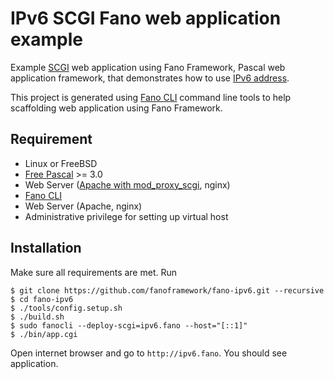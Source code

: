 # IPv6 SCGI Fano web application example

Example [SCGI](https://python.ca/scgi/protocol.txt) web application using Fano Framework, Pascal web application framework, that demonstrates how to use [IPv6 address](https://fanoframework.github.io/working-with-application#use-ipv6-address).

This project is generated using [Fano CLI](https://github.com/fanoframework/fano-cli)
command line tools to help scaffolding web application using Fano Framework.

## Requirement

- Linux or FreeBSD
- [Free Pascal](https://www.freepascal.org/) >= 3.0
- Web Server ([Apache with mod_proxy_scgi](https://httpd.apache.org/docs/current/mod/mod_proxy_scgi.html), nginx)
- [Fano CLI](https://github.com/fanoframework/fano-cli)
- Web Server (Apache, nginx)
- Administrative privilege for setting up virtual host

## Installation

Make sure all requirements are met. Run
```
$ git clone https://github.com/fanoframework/fano-ipv6.git --recursive
$ cd fano-ipv6
$ ./tools/config.setup.sh
$ ./build.sh
$ sudo fanocli --deploy-scgi=ipv6.fano --host="[::1]"
$ ./bin/app.cgi
```

Open internet browser and go to `http://ipv6.fano`. You should see application.
